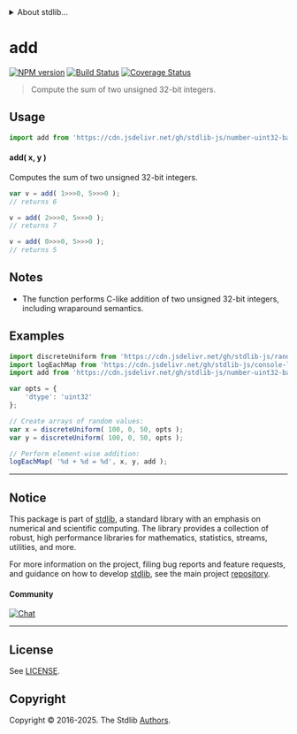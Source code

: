 <!--

@license Apache-2.0

Copyright (c) 2025 The Stdlib Authors.

Licensed under the Apache License, Version 2.0 (the "License");
you may not use this file except in compliance with the License.
You may obtain a copy of the License at

   http://www.apache.org/licenses/LICENSE-2.0

Unless required by applicable law or agreed to in writing, software
distributed under the License is distributed on an "AS IS" BASIS,
WITHOUT WARRANTIES OR CONDITIONS OF ANY KIND, either express or implied.
See the License for the specific language governing permissions and
limitations under the License.

-->


<details>
  <summary>
    About stdlib...
  </summary>
  <p>We believe in a future in which the web is a preferred environment for numerical computation. To help realize this future, we've built stdlib. stdlib is a standard library, with an emphasis on numerical and scientific computation, written in JavaScript (and C) for execution in browsers and in Node.js.</p>
  <p>The library is fully decomposable, being architected in such a way that you can swap out and mix and match APIs and functionality to cater to your exact preferences and use cases.</p>
  <p>When you use stdlib, you can be absolutely certain that you are using the most thorough, rigorous, well-written, studied, documented, tested, measured, and high-quality code out there.</p>
  <p>To join us in bringing numerical computing to the web, get started by checking us out on <a href="https://github.com/stdlib-js/stdlib">GitHub</a>, and please consider <a href="https://opencollective.com/stdlib">financially supporting stdlib</a>. We greatly appreciate your continued support!</p>
</details>

# add

[![NPM version][npm-image]][npm-url] [![Build Status][test-image]][test-url] [![Coverage Status][coverage-image]][coverage-url] <!-- [![dependencies][dependencies-image]][dependencies-url] -->

> Compute the sum of two unsigned 32-bit integers.

<!-- Section to include introductory text. Make sure to keep an empty line after the intro `section` element and another before the `/section` close. -->

<section class="intro">

</section>

<!-- /.intro -->

<!-- Package usage documentation. -->



<section class="usage">

## Usage

```javascript
import add from 'https://cdn.jsdelivr.net/gh/stdlib-js/number-uint32-base-add@deno/mod.js';
```

#### add( x, y )

Computes the sum of two unsigned 32-bit integers.

```javascript
var v = add( 1>>>0, 5>>>0 );
// returns 6

v = add( 2>>>0, 5>>>0 );
// returns 7

v = add( 0>>>0, 5>>>0 );
// returns 5
```

</section>

<!-- /.usage -->

<!-- Package usage notes. Make sure to keep an empty line after the `section` element and another before the `/section` close. -->

<section class="notes">

## Notes

-   The function performs C-like addition of two unsigned 32-bit integers, including wraparound semantics.

</section>

<!-- /.notes -->

<!-- Package usage examples. -->

<section class="examples">

## Examples

<!-- eslint no-undef: "error" -->

```javascript
import discreteUniform from 'https://cdn.jsdelivr.net/gh/stdlib-js/random-array-discrete-uniform@deno/mod.js';
import logEachMap from 'https://cdn.jsdelivr.net/gh/stdlib-js/console-log-each-map@deno/mod.js';
import add from 'https://cdn.jsdelivr.net/gh/stdlib-js/number-uint32-base-add@deno/mod.js';

var opts = {
    'dtype': 'uint32'
};

// Create arrays of random values:
var x = discreteUniform( 100, 0, 50, opts );
var y = discreteUniform( 100, 0, 50, opts );

// Perform element-wise addition:
logEachMap( '%d + %d = %d', x, y, add );
```

</section>

<!-- /.examples -->

<!-- C interface documentation. -->



<!-- Section for related `stdlib` packages. Do not manually edit this section, as it is automatically populated. -->

<section class="related">

</section>

<!-- /.related -->

<!-- Section for all links. Make sure to keep an empty line after the `section` element and another before the `/section` close. -->


<section class="main-repo" >

* * *

## Notice

This package is part of [stdlib][stdlib], a standard library with an emphasis on numerical and scientific computing. The library provides a collection of robust, high performance libraries for mathematics, statistics, streams, utilities, and more.

For more information on the project, filing bug reports and feature requests, and guidance on how to develop [stdlib][stdlib], see the main project [repository][stdlib].

#### Community

[![Chat][chat-image]][chat-url]

---

## License

See [LICENSE][stdlib-license].


## Copyright

Copyright &copy; 2016-2025. The Stdlib [Authors][stdlib-authors].

</section>

<!-- /.stdlib -->

<!-- Section for all links. Make sure to keep an empty line after the `section` element and another before the `/section` close. -->

<section class="links">

[npm-image]: http://img.shields.io/npm/v/@stdlib/number-uint32-base-add.svg
[npm-url]: https://npmjs.org/package/@stdlib/number-uint32-base-add

[test-image]: https://github.com/stdlib-js/number-uint32-base-add/actions/workflows/test.yml/badge.svg?branch=main
[test-url]: https://github.com/stdlib-js/number-uint32-base-add/actions/workflows/test.yml?query=branch:main

[coverage-image]: https://img.shields.io/codecov/c/github/stdlib-js/number-uint32-base-add/main.svg
[coverage-url]: https://codecov.io/github/stdlib-js/number-uint32-base-add?branch=main

<!--

[dependencies-image]: https://img.shields.io/david/stdlib-js/number-uint32-base-add.svg
[dependencies-url]: https://david-dm.org/stdlib-js/number-uint32-base-add/main

-->

[chat-image]: https://img.shields.io/gitter/room/stdlib-js/stdlib.svg
[chat-url]: https://app.gitter.im/#/room/#stdlib-js_stdlib:gitter.im

[stdlib]: https://github.com/stdlib-js/stdlib

[stdlib-authors]: https://github.com/stdlib-js/stdlib/graphs/contributors

[umd]: https://github.com/umdjs/umd
[es-module]: https://developer.mozilla.org/en-US/docs/Web/JavaScript/Guide/Modules

[deno-url]: https://github.com/stdlib-js/number-uint32-base-add/tree/deno
[deno-readme]: https://github.com/stdlib-js/number-uint32-base-add/blob/deno/README.md
[umd-url]: https://github.com/stdlib-js/number-uint32-base-add/tree/umd
[umd-readme]: https://github.com/stdlib-js/number-uint32-base-add/blob/umd/README.md
[esm-url]: https://github.com/stdlib-js/number-uint32-base-add/tree/esm
[esm-readme]: https://github.com/stdlib-js/number-uint32-base-add/blob/esm/README.md
[branches-url]: https://github.com/stdlib-js/number-uint32-base-add/blob/main/branches.md

[stdlib-license]: https://raw.githubusercontent.com/stdlib-js/number-uint32-base-add/main/LICENSE

</section>

<!-- /.links -->
